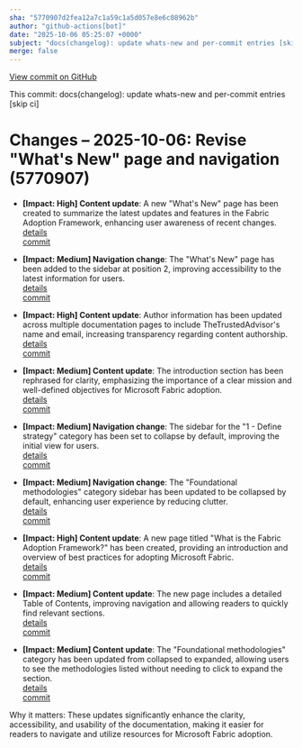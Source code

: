 ```yaml
---
sha: "5770907d2fea12a7c1a59c1a5d057e8e6c08962b"
author: "github-actions[bot]"
date: "2025-10-06 05:25:07 +0000"
subject: "docs(changelog): update whats-new and per-commit entries [skip ci]"
merge: false
---
```


[View commit on GitHub](https://github.com/TheTrustedAdvisor/FabricAdoptionFramework/commit/5770907d2fea12a7c1a59c1a5d057e8e6c08962b)

This commit: docs(changelog): update whats-new and per-commit entries [skip ci]

# Changes – 2025-10-06: Revise "What's New" page and navigation (5770907)

- **[Impact: High] Content update**: A new "What's New" page has been created to summarize the latest updates and features in the Fabric Adoption Framework, enhancing user awareness of recent changes.  
  [details](/docs/about/changes/2025-10-05-21d4531128df49aebea045b5e1e2a29cf79cb353)  
  [commit](https://github.com/TheTrustedAdvisor/FabricAdoptionFramework/commit/5770907d2fea12a7c1a59c1a5d057e8e6c08962b)

- **[Impact: Medium] Navigation change**: The "What's New" page has been added to the sidebar at position 2, improving accessibility to the latest information for users.  
  [details](/docs/about/changes/2025-10-05-21d4531128df49aebea045b5e1e2a29cf79cb353)  
  [commit](https://github.com/TheTrustedAdvisor/FabricAdoptionFramework/commit/5770907d2fea12a7c1a59c1a5d057e8e6c08962b)

- **[Impact: High] Content update**: Author information has been updated across multiple documentation pages to include TheTrustedAdvisor's name and email, increasing transparency regarding content authorship.  
  [details](/docs/about/changes/2025-10-05-21d4531128df49aebea045b5e1e2a29cf79cb353)  
  [commit](https://github.com/TheTrustedAdvisor/FabricAdoptionFramework/commit/5770907d2fea12a7c1a59c1a5d057e8e6c08962b)

- **[Impact: Medium] Content update**: The introduction section has been rephrased for clarity, emphasizing the importance of a clear mission and well-defined objectives for Microsoft Fabric adoption.  
  [details](/docs/about/changes/2025-10-05-21d4531128df49aebea045b5e1e2a29cf79cb353)  
  [commit](https://github.com/TheTrustedAdvisor/FabricAdoptionFramework/commit/5770907d2fea12a7c1a59c1a5d057e8e6c08962b)

- **[Impact: Medium] Navigation change**: The sidebar for the "1 - Define strategy" category has been set to collapse by default, improving the initial view for users.  
  [details](/docs/about/changes/2025-10-05-21d4531128df49aebea045b5e1e2a29cf79cb353)  
  [commit](https://github.com/TheTrustedAdvisor/FabricAdoptionFramework/commit/5770907d2fea12a7c1a59c1a5d057e8e6c08962b)

- **[Impact: Medium] Navigation change**: The "Foundational methodologies" category sidebar has been updated to be collapsed by default, enhancing user experience by reducing clutter.  
  [details](/docs/about/changes/2025-10-05-21d4531128df49aebea045b5e1e2a29cf79cb353)  
  [commit](https://github.com/TheTrustedAdvisor/FabricAdoptionFramework/commit/5770907d2fea12a7c1a59c1a5d057e8e6c08962b)

- **[Impact: High] Content update**: A new page titled "What is the Fabric Adoption Framework?" has been created, providing an introduction and overview of best practices for adopting Microsoft Fabric.  
  [details](/docs/about/changes/2025-10-05-21d4531128df49aebea045b5e1e2a29cf79cb353)  
  [commit](https://github.com/TheTrustedAdvisor/FabricAdoptionFramework/commit/5770907d2fea12a7c1a59c1a5d057e8e6c08962b)

- **[Impact: Medium] Content update**: The new page includes a detailed Table of Contents, improving navigation and allowing readers to quickly find relevant sections.  
  [details](/docs/about/changes/2025-10-05-21d4531128df49aebea045b5e1e2a29cf79cb353)  
  [commit](https://github.com/TheTrustedAdvisor/FabricAdoptionFramework/commit/5770907d2fea12a7c1a59c1a5d057e8e6c08962b)

- **[Impact: Medium] Content update**: The "Foundational methodologies" category has been updated from collapsed to expanded, allowing users to see the methodologies listed without needing to click to expand the section.  
  [details](/docs/about/changes/2025-10-05-21d4531128df49aebea045b5e1e2a29cf79cb353)  
  [commit](https://github.com/TheTrustedAdvisor/FabricAdoptionFramework/commit/5770907d2fea12a7c1a59c1a5d057e8e6c08962b)

Why it matters: These updates significantly enhance the clarity, accessibility, and usability of the documentation, making it easier for readers to navigate and utilize resources for Microsoft Fabric adoption.
